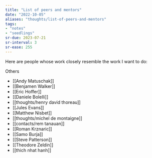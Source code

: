 ```yaml
---
title: "List of peers and mentors"
date: "2022-10-05"
aliases: "thoughts/list-of-peers-and-mentors"
tags:
- "notes"
- "seedlings"
sr-due: 2023-07-21
sr-interval: 3
sr-ease: 255
---
```


Here are people whose work closely resemble the work I want to do:

Others
- [[Andy Matuschak]]
- [[Benjamen Walker]]
- [[Eric Hoffer]]
- [[Daniele Bolelli]]
- [[thoughts/henry david thoreau]]
- [[Jules Evans]]
- [[Matthew Nisbet]]
- [[thoughts/michel de montaigne]]
- [[contacts/rem tanauan]]
- [[Roman Krznaric]]
- [[Samo Burja]]
- [[Steve Patterson]]
- [[Theodore Zeldin]]
- [[thich nhat hanh]]

